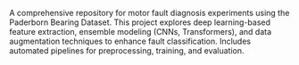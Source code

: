 A comprehensive repository for motor fault diagnosis experiments using the Paderborn Bearing Dataset. This project explores deep learning-based feature extraction, ensemble modeling (CNNs, Transformers), and data augmentation techniques to enhance fault classification. Includes automated pipelines for preprocessing, training, and evaluation.